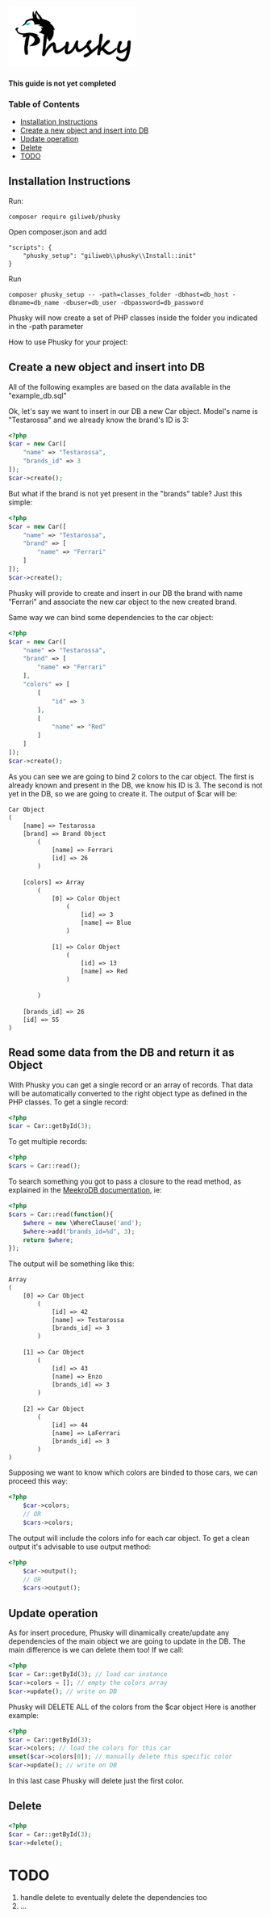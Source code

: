 <img src="https://github.com/giliweb/phusky/raw/master/logo.png" height="120" />

#### This guide is not yet completed

### Table of Contents
* [Installation Instructions](#installation-instructions)
* [Create a new object and insert into DB](#create-a-new-object-and-insert-into-db)
* [Update operation](#update-operation)
* [Delete](#delete)
* [TODO](#todo)

## Installation Instructions
Run:
```
composer require giliweb/phusky
```
Open composer.json and add
```
"scripts": {
    "phusky_setup": "giliweb\\phusky\\Install::init"
}
```
Run
```
composer phusky_setup -- -path=classes_folder -dbhost=db_host -dbname=db_name -dbuser=db_user -dbpassword=db_password
```

Phusky will now create a set of PHP classes inside the folder you indicated in the -path parameter

How to use Phusky for your project:

## Create a new object and insert into DB
All of the following examples are based on the data available in the "example_db.sql"

Ok, let's say we want to insert in our DB a new Car object. Model's name is "Testarossa" and we already know the brand's ID is 3:
```php
<?php
$car = new Car([
    "name" => "Testarossa",
    "brands_id" => 3
]);
$car->create();
```

But what if the brand is not yet present in the "brands" table? Just this simple:
```php
<?php
$car = new Car([
    "name" => "Testarossa",
    "brand" => [
        "name" => "Ferrari"
    ]
]);
$car->create();
```

Phusky will provide to create and insert in our DB the brand with name "Ferrari" and associate the new car object to the new created brand.

Same way we can bind some dependencies to the car object:
```php
<?php
$car = new Car([
    "name" => "Testarossa",
    "brand" => [
        "name" => "Ferrari"
    ],
    "colors" => [
        [
            "id" => 3
        ],
        [
            "name" => "Red"
        ]
    ]
]);
$car->create();
```
As you can see we are going to bind 2 colors to the car object. 
The first is already known and present in the DB, we know his ID is 3. The second is not yet in the DB, so we are going to create it.
The output of $car will be:
```
Car Object
(
    [name] => Testarossa
    [brand] => Brand Object
        (
            [name] => Ferrari
            [id] => 26
        )

    [colors] => Array
        (
            [0] => Color Object
                (
                    [id] => 3
                    [name] => Blue
                )

            [1] => Color Object
                (
                    [id] => 13
                    [name] => Red
                )

        )

    [brands_id] => 26
    [id] => 55
)
```
## Read some data from the DB and return it as Object
With Phusky you can get a single record or an array of records. That data will be automatically converted to the right object type as defined in the PHP classes.
To get a single record:
```php
<?php
$car = Car::getById(3);
```
To get multiple records:
```php
<?php
$cars = Car::read();
```
To search something you got to pass a closure to the read method, as explained in the [MeekroDB documentation](http://meekro.com/docs.php), ie:
```php
<?php
$cars = Car::read(function(){
    $where = new \WhereClause('and');
    $where->add("brands_id=%d", 3);
    return $where;
});
```
The output will be something like this:
```
Array
(
    [0] => Car Object
        (
            [id] => 42
            [name] => Testarossa
            [brands_id] => 3
        )

    [1] => Car Object
        (
            [id] => 43
            [name] => Enzo
            [brands_id] => 3
        )

    [2] => Car Object
        (
            [id] => 44
            [name] => LaFerrari
            [brands_id] => 3
        )
)
```
Supposing we want to know which colors are binded to those cars, we can proceed this way:
```php
<?php
    $car->colors;
    // OR
    $cars->colors;
```
The output will include the colors info for each car object.
To get a clean output it's advisable to use output method:
```php
<?php
    $car->output();
    // OR
    $cars->output();
```

## Update operation
As for insert procedure, Phusky will dinamically create/update any dependencies of the main object we are going to update in the DB.
The main difference is we can delete them too!
If we call:
```php
<?php
$car = Car::getById(3); // load car instance
$car->colors = []; // empty the colors array
$car->update(); // write on DB
```
Phusky will DELETE ALL of the colors from the $car object
Here is another example:
```php
<?php
$car = Car::getById(3);
$car->colors; // load the colors for this car
unset($car->colors[0]); // manually delete this specific color
$car->update(); // write on DB
```
In this last case Phusky will delete just the first color.

## Delete
```php
<?php
$car = Car::getById(3);
$car->delete();
```

# TODO
1. handle delete to eventually delete the dependencies too
2. ...
